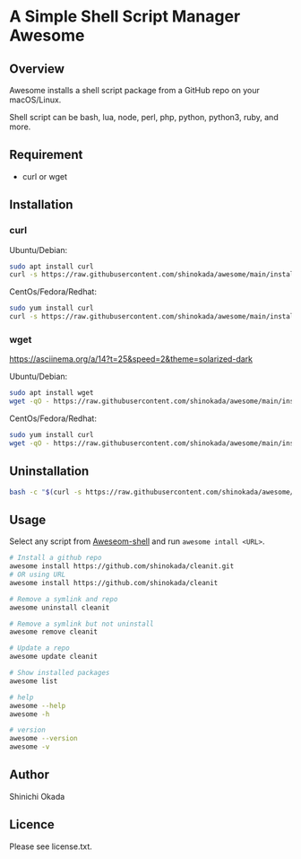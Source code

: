 # A Simple Shell Script Manager Awesome

## Overview

Awesome installs a shell script package from a GitHub repo on your macOS/Linux.

Shell script can be bash, lua, node, perl, php, python, python3, ruby, and more.

## Requirement

- curl or wget

## Installation

### curl

Ubuntu/Debian:

```sh
sudo apt install curl
curl -s https://raw.githubusercontent.com/shinokada/awesome/main/install | bash -s install
```

CentOs/Fedora/Redhat:

```sh
sudo yum install curl
curl -s https://raw.githubusercontent.com/shinokada/awesome/main/install | bash -s install
```

### wget
https://asciinema.org/a/14?t=25&speed=2&theme=solarized-dark

Ubuntu/Debian:

```sh
sudo apt install wget
wget -qO - https://raw.githubusercontent.com/shinokada/awesome/main/install | bash -s install
```

CentOs/Fedora/Redhat:

```sh
sudo yum install curl
wget -qO - https://raw.githubusercontent.com/shinokada/awesome/main/install | bash -s install
```

## Uninstallation

```sh
bash -c "$(curl -s https://raw.githubusercontent.com/shinokada/awesome/main/install; uninstall)"
```

## Usage

Select any script from [Aweseom-shell](https://github.com/alebcay/awesome-shell) and run `awesome intall <URL>`.

```sh
# Install a github repo
awesome install https://github.com/shinokada/cleanit.git
# OR using URL
awesome install https://github.com/shinokada/cleanit

# Remove a symlink and repo
awesome uninstall cleanit

# Remove a symlink but not uninstall
awesome remove cleanit

# Update a repo
awesome update cleanit

# Show installed packages
awesome list

# help
awesome --help
awesome -h

# version
awesome --version
awesome -v
```


## Author

Shinichi Okada

## Licence

Please see license.txt.
